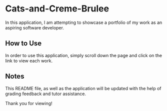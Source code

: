 # Cats-and-Creme-Brulee

In this application, I am attempting to showcase a portfolio of my work as an aspiring software developer.

## How to Use

In order to use this application, simply scroll down the page and click on the link to view each work.

## Notes

This README file, as well as the application will be updated with the help of grading feedback and tutor assistance.

Thank you for viewing!